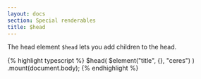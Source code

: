 ```yaml
---
layout: docs
section: Special renderables
title: $head
---
```


The head element `$head` lets you add children to the head.

{% highlight typescript %}
$head(
    $element("title", {}, "ceres")
)
.mount(document.body);
{% endhighlight %}
